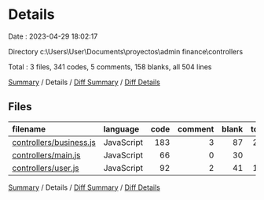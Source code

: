 # Details

Date : 2023-04-29 18:02:17

Directory c:\\Users\\User\\Documents\\proyectos\\admin finance\\controllers

Total : 3 files,  341 codes, 5 comments, 158 blanks, all 504 lines

[Summary](results.md) / Details / [Diff Summary](diff.md) / [Diff Details](diff-details.md)

## Files
| filename | language | code | comment | blank | total |
| :--- | :--- | ---: | ---: | ---: | ---: |
| [controllers/business.js](/controllers/business.js) | JavaScript | 183 | 3 | 87 | 273 |
| [controllers/main.js](/controllers/main.js) | JavaScript | 66 | 0 | 30 | 96 |
| [controllers/user.js](/controllers/user.js) | JavaScript | 92 | 2 | 41 | 135 |

[Summary](results.md) / Details / [Diff Summary](diff.md) / [Diff Details](diff-details.md)